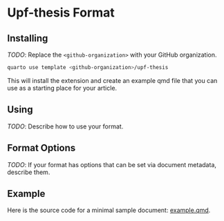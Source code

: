 # Upf-thesis Format

## Installing

*TODO*: Replace the `<github-organization>` with your GitHub organization.

```bash
quarto use template <github-organization>/upf-thesis
```

This will install the extension and create an example qmd file that you can use as a starting place for your article.

## Using

*TODO*: Describe how to use your format.

## Format Options

*TODO*: If your format has options that can be set via document metadata, describe them.

## Example

Here is the source code for a minimal sample document: [example.qmd](example.qmd).

